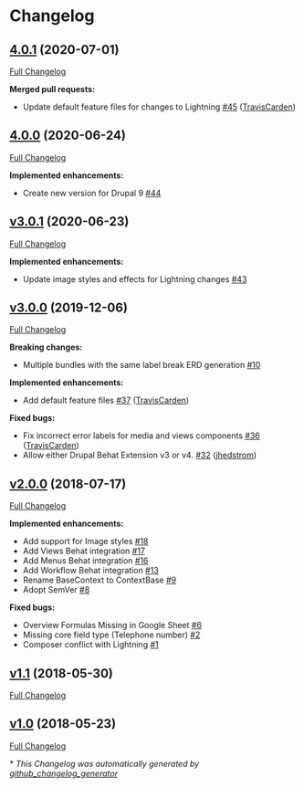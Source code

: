 # Changelog

## [4.0.1](https://github.com/acquia/drupal-spec-tool/tree/4.0.1) (2020-07-01)

[Full Changelog](https://github.com/acquia/drupal-spec-tool/compare/4.0.0...4.0.1)

**Merged pull requests:**

- Update default feature files for changes to Lightning [\#45](https://github.com/acquia/drupal-spec-tool/pull/45) ([TravisCarden](https://github.com/TravisCarden))

## [4.0.0](https://github.com/acquia/drupal-spec-tool/tree/4.0.0) (2020-06-24)

[Full Changelog](https://github.com/acquia/drupal-spec-tool/compare/v3.0.1...4.0.0)

**Implemented enhancements:**

- Create new version for Drupal 9 [\#44](https://github.com/acquia/drupal-spec-tool/issues/44)

## [v3.0.1](https://github.com/acquia/drupal-spec-tool/tree/v3.0.1) (2020-06-23)

[Full Changelog](https://github.com/acquia/drupal-spec-tool/compare/v3.0.0...v3.0.1)

**Implemented enhancements:**

- Update image styles and effects for Lightning changes [\#43](https://github.com/acquia/drupal-spec-tool/issues/43)

## [v3.0.0](https://github.com/acquia/drupal-spec-tool/tree/v3.0.0) (2019-12-06)

[Full Changelog](https://github.com/acquia/drupal-spec-tool/compare/v2.0.0...v3.0.0)

**Breaking changes:**

- Multiple bundles with the same label break ERD generation [\#10](https://github.com/acquia/drupal-spec-tool/issues/10)

**Implemented enhancements:**

- Add default feature files [\#37](https://github.com/acquia/drupal-spec-tool/pull/37) ([TravisCarden](https://github.com/TravisCarden))

**Fixed bugs:**

- Fix incorrect error labels for media and views components [\#36](https://github.com/acquia/drupal-spec-tool/pull/36) ([TravisCarden](https://github.com/TravisCarden))
- Allow either Drupal Behat Extension v3 or v4. [\#32](https://github.com/acquia/drupal-spec-tool/pull/32) ([jhedstrom](https://github.com/jhedstrom))

## [v2.0.0](https://github.com/acquia/drupal-spec-tool/tree/v2.0.0) (2018-07-17)

[Full Changelog](https://github.com/acquia/drupal-spec-tool/compare/v1.1...v2.0.0)

**Implemented enhancements:**

- Add support for Image styles [\#18](https://github.com/acquia/drupal-spec-tool/issues/18)
- Add Views Behat integration [\#17](https://github.com/acquia/drupal-spec-tool/issues/17)
- Add Menus Behat integration [\#16](https://github.com/acquia/drupal-spec-tool/issues/16)
- Add Workflow Behat integration [\#13](https://github.com/acquia/drupal-spec-tool/issues/13)
- Rename BaseContext to ContextBase [\#9](https://github.com/acquia/drupal-spec-tool/issues/9)
- Adopt SemVer [\#8](https://github.com/acquia/drupal-spec-tool/issues/8)

**Fixed bugs:**

- Overview Formulas Missing in Google Sheet [\#6](https://github.com/acquia/drupal-spec-tool/issues/6)
- Missing core field type \(Telephone number\) [\#2](https://github.com/acquia/drupal-spec-tool/issues/2)
- Composer conflict with Lightning [\#1](https://github.com/acquia/drupal-spec-tool/issues/1)

## [v1.1](https://github.com/acquia/drupal-spec-tool/tree/v1.1) (2018-05-30)

[Full Changelog](https://github.com/acquia/drupal-spec-tool/compare/v1.0...v1.1)

## [v1.0](https://github.com/acquia/drupal-spec-tool/tree/v1.0) (2018-05-23)

[Full Changelog](https://github.com/acquia/drupal-spec-tool/compare/3e221aaa39bf705df13eeb3f56a2b1f02df9e25c...v1.0)



\* *This Changelog was automatically generated by [github_changelog_generator](https://github.com/github-changelog-generator/github-changelog-generator)*
